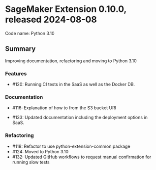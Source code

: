 # SageMaker Extension 0.10.0, released 2024-08-08

Code name: Python 3.10

## Summary

Improving documentation, refactoring and moving to Python 3.10

### Features

* #120: Running CI tests in the SaaS as well as the Docker DB.

### Documentation

* #116: Explanation of how to from the S3 bucket URI
- #133: Updated documentation including the deployment options in SaaS.

### Refactoring

* #118: Refactor to use python-extension-common package
* #124: Moved to Python 3.10
* #132: Updated GitHub workflows to request manual confirmation for running slow tests
